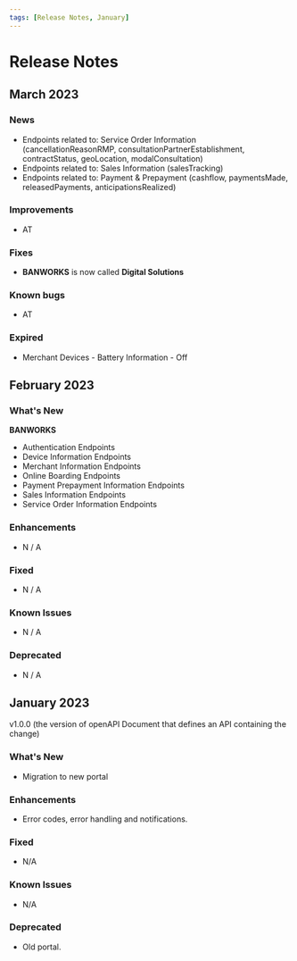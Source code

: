```yaml
---
tags: [Release Notes, January]
---
```


# Release Notes

## March 2023


### News

- Endpoints related to: Service Order Information (cancellationReasonRMP, consultationPartnerEstablishment, contractStatus, geoLocation, modalConsultation)
- Endpoints related to: Sales Information (salesTracking)
- Endpoints related to: Payment & Prepayment (cashflow, paymentsMade, releasedPayments, anticipationsRealized)

### Improvements

- AT

### Fixes

- **BANWORKS** is now called **Digital Solutions**

### Known bugs

- AT

### Expired

- Merchant Devices - Battery Information - Off

## February 2023

### What's New

**BANWORKS**

- Authentication Endpoints
- Device Information Endpoints
- Merchant Information Endpoints
- Online Boarding Endpoints
- Payment Prepayment Information Endpoints
- Sales Information Endpoints
- Service Order Information Endpoints

### Enhancements

- N / A

### Fixed

- N / A

### Known Issues

- N / A

### Deprecated

- N / A

## January 2023

v1.0.0 (the version of openAPI Document that defines an API containing the change)

### What's New

- Migration to new portal

### Enhancements

- Error codes, error handling and notifications.

### Fixed

- N/A

### Known Issues

- N/A

### Deprecated

- Old portal.
